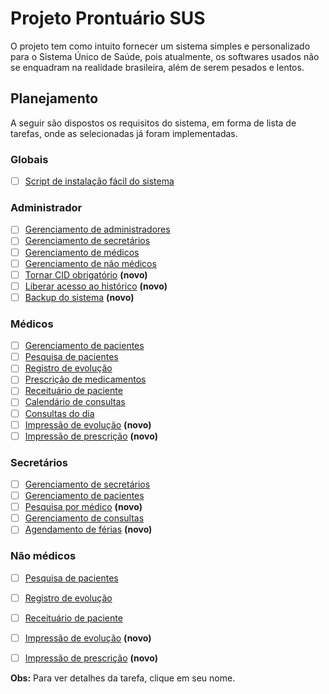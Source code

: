 # Projeto Prontuário SUS

O projeto tem como intuito fornecer um sistema simples e personalizado para o Sistema Único de Saúde, pois atualmente, os softwares usados não se enquadram na realidade brasileira, além de serem pesados e lentos.

## Planejamento

A seguir são dispostos os requisitos do sistema, em forma de lista de tarefas, onde as selecionadas já foram implementadas.

### Globais
- [ ] [Script de instalação fácil do sistema](./planejamento/script-instalacao.md)

### Administrador
- [ ] [Gerenciamento de administradores](./planejamento/gerencia-admin.md)
- [ ] [Gerenciamento de secretários](./planejamento/gerencia-secretarios.md)
- [ ] [Gerenciamento de médicos](./planejamento/gerencia-medicos.md)
- [ ] [Gerenciamento de não médicos](./planejamento/gerencia-nao-medicos.md)
- [ ] [Tornar CID obrigatório](./planejamento/cid-obrigatorio.md) **(novo)**
- [ ] [Liberar acesso ao histórico](./planejamento/acesso-historico.md) **(novo)**
- [ ] [Backup do sistema](./planejamento/backup.md) **(novo)**

### Médicos
- [ ] [Gerenciamento de pacientes](./planejamento/gerencia-pacientes.md)
- [ ] [Pesquisa de pacientes](./planejamento/pesquisa-pacientes.md)
- [ ] [Registro de evolução](./planejamento/registro-evolucao.md)
- [ ] [Prescrição de medicamentos](./planejamento/prescricao.md)
- [ ] [Receituário de paciente](./planejamento/receituario-paciente.md)
- [ ] [Calendário de consultas](./planejamento/calendario-consultas.md)
- [ ] [Consultas do dia](./planejamento/consultas-dia.md)
- [ ] [Impressão de evolução](./planejamento/impressao-evolucao.md) **(novo)**
- [ ] [Impressão de prescrição](./planejamento/impressao-prescricao.md) **(novo)**

### Secretários
- [ ] [Gerenciamento de secretários](./planejamento/gerencia-secretarios.md)
- [ ] [Gerenciamento de pacientes](./planejamento/gerencia-pacientes.md)
- [ ] [Pesquisa por médico](./planejamento/pesquisa-medico.md) **(novo)**
- [ ] [Gerenciamento de consultas](./planejamento/gerencia-consultas.md)
- [ ] [Agendamento de férias](./planejamento/gerencia-ferias.md) **(novo)**

### Não médicos
- [ ] [Pesquisa de pacientes](./planejamento/pesquisa-pacientes.md)
- [ ] [Registro de evolução](./planejamento/registro-evolucao.md)
- [ ] [Receituário de paciente](./planejamento/receituario-paciente.md)
- [ ] [Impressão de evolução](./planejamento/impressao-evolucao.md) **(novo)**
- [ ] [Impressão de prescrição](./planejamento/impressao-prescricao.md) **(novo)**


**Obs:** Para ver detalhes da tarefa, clique em seu nome.